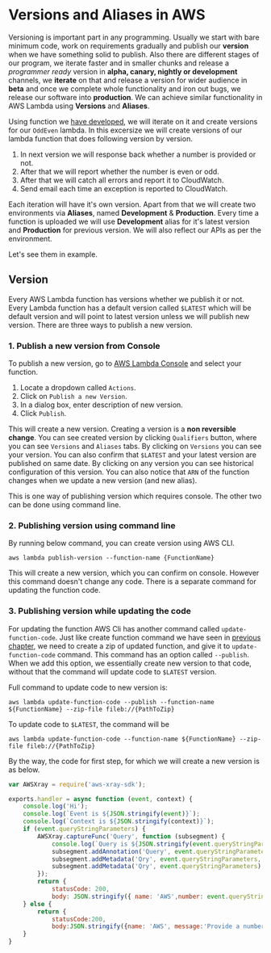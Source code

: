 # Versions and Aliases in AWS

Versioning is important part in any programming. Usually we start with bare minimum code, work on requirements gradually and publish our **version** when we have something solid to publish. Also there are different stages of our program, we iterate faster and in smaller chunks and release a *programmer ready* version in **alpha, canary, nightly or development** channels, we **iterate** on that and release a version for wider audience in **beta** and once we complete whole functionality and iron out bugs, we release our software into **production**. We can achieve similar functionality in AWS Lambda using **Versions** and **Aliases**.

Using function we [have developed](https://github.com/PrashamTrivedi/AWSDemo/releases/tag/CreateRunLogTrace), we will iterate on it and create versions for our `OddEven` lambda. In this excersize we will create versions of our lambda function that does following version by version.

1. In next version we will response back whether a number is provided or not.
2. After that we will report whether the number is even or odd.
3. After that we will catch all errors and report it to CloudWatch.
4. Send email each time an exception is reported to CloudWatch.

Each iteration will have it's own version. Apart from that we will create two environments via **Aliases**, named **Development** & **Production**. Every time a function is uploaded we will use **Development** alias for it's latest version and **Production** for previous version. We will also reflect our APIs as per the environment.

Let's see them in example.

## Version

Every AWS Lambda function has versions whether we publish it or not. Every Lambda function has a default version called `$LATEST` which will be default version and will point to latest version unless we will publish new version. There are three ways to publish a new version.

### 1. Publish a new version from Console

To publish a new version, go to [AWS Lambda Console](https://ap-south-1.console.aws.amazon.com/lambda/home) and select your function.

1. Locate a dropdown called `Actions`.
2. Click on `Publish a new Version`.
3. In a dialog box, enter description of new version.
4. Click `Publish`.

This will create a new version. Creating a version is a **non reversible change**. You can see created version by clicking `Qualifiers` button, where you can see `Versions` and `Aliases` tabs. By clicking on `Versions` you can see your version. You can also confirm that `$LATEST` and your latest version are published on same date. By clicking on any version you can see historical configuration of this version. You can also notice that `ARN` of the function changes when we update a new version (and new alias).

This is one way of publishing version which requires console. The other two can be done using command line.

### 2. Publishing version using command line

By running below command, you can create version using AWS CLI.

`aws lambda publish-version --function-name {FunctionName}`

This will create a new version, which you can confirm on console. However this command doesn't change any code. There is a separate command for updating the function code.

### 3. Publishing version while updating the code

For updating the function AWS Cli has another command called `update-function-code`. Just like create function command we have seen in [previous chapter](./AWSFromCommandLine.md), we need to create a zip of updated function, and give it to `update-function-code` command. This command has an option called `--publish`. When we add this option, we essentially create new version to that code, without that the command will update code to `$LATEST` version.

Full command to update code to new version is:

`aws lambda update-function-code --publish --function-name ${FunctionName} --zip-file fileb://{PathToZip}`

To update code to `$LATEST`, the command will be

`aws lambda update-function-code --function-name ${FunctionName} --zip-file fileb://{PathToZip}`

By the way, the code for first step, for which we will create a new version is as below.

```javascript
var AWSXray = require('aws-xray-sdk');

exports.handler = async function (event, context) {
    console.log('Hi');
    console.log(`Event is ${JSON.stringify(event)}`);
    console.log(`Context is ${JSON.stringify(context)}`);
    if (event.queryStringParameters) {
        AWSXray.captureFunc('Query', function (subsegment) {
            console.log(`Query is ${JSON.stringify(event.queryStringParameters)}`);
            subsegment.addAnnotation('Query', event.queryStringParameters.number);
            subsegment.addMetadata('Qry', event.queryStringParameters, 'Custom');
            subsegment.addMetadata('Qry', event.queryStringParameters);
        });
        return {
            statusCode: 200,
            body: JSON.stringify({ name: 'AWS',number: event.queryStringParameters.number}) };
    } else {
        return {
            statusCode:200,
            body:JSON.stringify({name: 'AWS', message:'Provide a number to check whether it\'s even or odd'})}
    }
}
```
